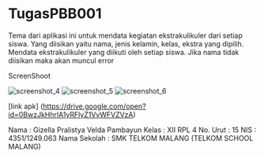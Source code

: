 # TugasPBB001
Tema dari aplikasi ini untuk mendata kegiatan ekstrakulikuler dari setiap siswa.
Yang diisikan yaitu nama, jenis kelamin, kelas, ekstra yang dipilih.
Mendata ekstrakulikuler yang diikuti oleh setiap siswa.
Jika nama tidak diisikan maka akan muncul error

ScreenShoot

![screenshot_4](https://cloud.githubusercontent.com/assets/14922011/19408290/a3eebd38-92e3-11e6-9e52-b14e9b23eec2.png)
![screenshot_5](https://cloud.githubusercontent.com/assets/14922011/19408313/e7281fa4-92e3-11e6-86bf-c2d5b687759e.png)
![screenshot_6](https://cloud.githubusercontent.com/assets/14922011/19408319/1275abae-92e4-11e6-9560-ff47a4c4c09e.png)

[link apk] (https://drive.google.com/open?id=0BwzJkHhrlA1yRFlyZ1VvWFVZVzA)

Nama : Gizella Pralistya Velda Pambayun
Kelas : XII RPL 4
No. Urut : 15
NIS : 4351/1249.063
Nama Sekolah : SMK TELKOM MALANG (TELKOM SCHOOL MALANG)
